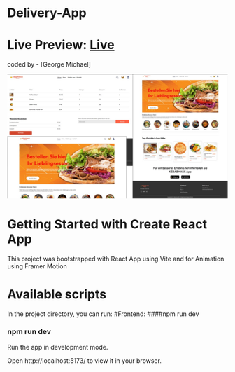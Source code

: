 # Delivery-App
# Live Preview: [Live]()

coded by - [George Michael]

![](/delivery-app.jpg)

# Getting Started with Create React App

This project was bootstrapped with React App using Vite and for Animation using Framer Motion

# Available scripts

In the project directory, you can run:
#Frontend:
####npm run dev

### npm run dev

Run the app in development mode.

Open http://localhost:5173/ to view it in your browser.
